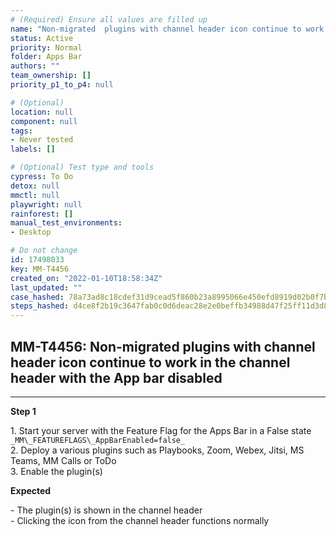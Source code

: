 ```yaml
---
# (Required) Ensure all values are filled up
name: "Non-migrated  plugins with channel header icon continue to work in the channel header with the App bar disabled"
status: Active
priority: Normal
folder: Apps Bar
authors: ""
team_ownership: []
priority_p1_to_p4: null

# (Optional)
location: null
component: null
tags: 
- Never tested
labels: []

# (Optional) Test type and tools
cypress: To Do
detox: null
mmctl: null
playwright: null
rainforest: []
manual_test_environments: 
- Desktop

# Do not change
id: 17498033
key: MM-T4456
created_on: "2022-01-10T18:58:34Z"
last_updated: ""
case_hashed: 78a73ad8c18cdef31d9cead5f860b23a8995066e450efd8919d02b0f7bb78fefd2c8f8bf453199b54c81f40e06c4e2e4
steps_hashed: d4ce8f2b19c3647fab0c0d6deac28e2e0beffb34988d47f25ff11d3d836e6a6ddd126371b7573bd1d44b64efe030e12c
---
```


<!-- (Auto-generated) Based on frontmatter's "key" and "name" -->

## MM-T4456: Non-migrated plugins with channel header icon continue to work in the channel header with the App bar disabled

---

**Step 1**

1\. Start your server with the Feature Flag for the Apps Bar in a False state `_MM\_FEATUREFLAGS\_AppBarEnabled=false_`\
2\. Deploy a various plugins such as Playbooks, Zoom, Webex, Jitsi, MS Teams, MM Calls or ToDo\
3\. Enable the plugin(s)

**Expected**

\- The plugin(s) is shown in the channel header\
\- Clicking the icon from the channel header functions normally
